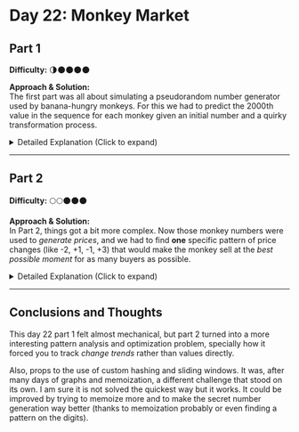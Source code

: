 
# Day 22: Monkey Market

## Part 1  
**Difficulty:** 🌗🌑🌑🌑🌑  

**Approach & Solution:**  
The first part was all about simulating a pseudorandom number generator used by banana-hungry monkeys.  For this we had to predict the 2000th value in the sequence for each monkey given an initial number and a quirky transformation process.

<details>  
<summary>Detailed Explanation (Click to expand)</summary>  

We just have to apply the transformation

1. Multiply by 64, XOR with the secret number, prune via modulo  
2. Divide by 32, XOR again, prune again  
3. Multiply by 2048, XOR again, prune again  

And by “prune”, they meant taking the result modulo `2^24` (aka 16777216).

In the code, this was compacted into a neat `calculateNewSecretNumber` function using bit shifts to handle those multiplications/divisions efficiently. For each input, the loop runs this transformation **2000 times**, and sums up the final result of each to get the answer.

</details>  

---

## Part 2  
**Difficulty:** 🌕🌕🌑🌑🌑

**Approach & Solution:**  
In Part 2, things got a bit more complex. Now those monkey numbers were used to *generate prices*, and we had to find **one** specific pattern of price changes (like -2, +1, -1, +3) that would make the monkey sell at the *best possible moment* for as many buyers as possible. 

<details>  
<summary>Detailed Explanation (Click to expand)</summary>  

This was a pattern-matching optimization challenge wrapped in a price simulation.

Each monkey outputs 2000 pseudorandom numbers. From each one, we extract the **ones digit** (modulo 10) to get the price. Then we track the differences between consecutive prices — like if prices were 3 → 5 → 4 → 6 → 3, the diffs are +2, -1, +2, -3.

We keep a sliding window of 5 prices so that we can grab 4 consecutive diffs at any point. For each 4-diff tuple (like -1, 2, 0, -2), we record how much **benefit** (aka the sale price) we get if we sold when that pattern first appeared for a given monkey (this also makes the problem faster as already present patterns can be skipped)

To manage this efficiently:
- A `Window` class helped maintain the sliding window of 5 values and calculate the current 4-diff tuple.
- A `fourTuple` struct captured the 4-diff pattern and let us hash it properly using a custom `fourTupleHash`.
- A big  `unordered_map` tracked the best score for every diff sequence.

Once we had processed all input, we just looked up which tuple gave the highest value and returned it.

</details>  

---

## Conclusions and Thoughts  
This day 22 part 1 felt almost mechanical, but part 2 turned into a more interesting pattern analysis and optimization problem, specially how it forced you to track *change trends* rather than values directly.

Also, props to the use of custom hashing and sliding windows. It was, after many days of graphs and memoization, a different challenge that stood on its own. I am sure it is not solved the quickest way but it works. It could be improved by trying to memoize more and to make the secret number generation way better (thanks to memoization probably or even finding a pattern on the digits).